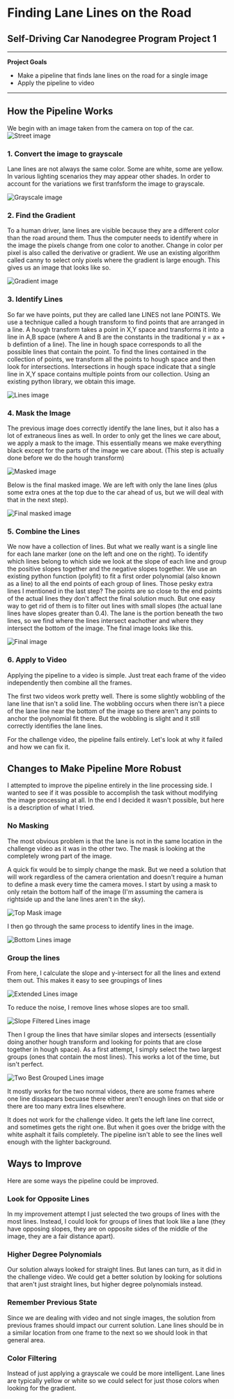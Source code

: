 # **Finding Lane Lines on the Road** 

## Self-Driving Car Nanodegree Program Project 1

---

**Project Goals**
* Make a pipeline that finds lane lines on the road for a single image
* Apply the pipeline to video


[startingImage]: ./test_images_output/starting.png "Starting"
[grayscale]: ./test_images_output/grayscale.png "Grayscale"
[gradient]: ./test_images_output/gradient.png "Gradient"
[houghLines]: ./test_images_output/lines.png "Lines"
[masked]: ./test_images_output/masked.png "Masked"
[maskedLines]: ./test_images_output/maskedFinal.png "Masked Lines"
[final]: ./test_images_output/simpleSolutionFinal.png "Final"


[topMask]: ./solution_videos/pipeline_improvement/topMask.png "Top Mask"
[bottomLines]: ./solution_videos/pipeline_improvement/bottomLines.png "Bottom Lines"
[extendedLines]: ./solution_videos/pipeline_improvement/extendedLines.png "Extended Lines"
[slopeFiltered]: ./solution_videos/pipeline_improvement/slopeFiltered.png "Slope Filtered Lines"
[twoBestGrouped]: ./solution_videos/pipeline_improvement/twoBestGrouped.png "Two Best Grouped Lines"

---

## How the Pipeline Works

We begin with an image taken from the camera on top of the car.
![Street image][startingImage]

### 1. Convert the image to grayscale

Lane lines are not always the same color. Some are white, some are yellow. In various lighting scenarios they may appear other shades. In order to account for the variations we first tranfsform the image to grayscale.

![Grayscale image][grayscale]

### 2. Find the Gradient

To a human driver, lane lines are visible because they are a different color than the road around them. Thus the computer needs to identify where in the image the pixels change from one color to another. Change in color per pixel is also called the derivative or gradient. We use an existing algorithm called canny to select only pixels where the gradient is large enough. This gives us an image that looks like so.

![Gradient image][gradient]

### 3. Identify Lines

So far we have points, put they are called lane LINES not lane POINTS. We use a technique called a hough transform to find points that are arranged in a line. A hough transform takes a point in X,Y space and transforms it into a line in A,B space (where A and B are the constants in the traditional y = ax + b defintion of a line). The line in hough space corresponds to all the possible lines that contain the point. To find the lines contained in the collection of points, we transform all the points to hough space and then look for intersections. Intersections in hough space indicate that a single line in X,Y space contains multiple points from our collection. Using an existing python library, we obtain this image.

![Lines image][houghLines]

### 4. Mask the Image

The previous image does correctly identify the lane lines, but it also has a lot of extraneous lines as well. In order to only get the lines we care about, we apply a mask to the image. This essentially means we make everything black except for the parts of the image we care about. (This step is actually done before we do the hough transform)

![Masked image][masked]

Below is the final masked image. We are left with only the lane lines (plus some extra ones at the top due to the car ahead of us, but we will deal with that in the next step).

![Final masked image][maskedLines]

### 5. Combine the Lines

We now have a collection of lines. But what we really want is a single line for each lane marker (one on the left and one on the right). To identify which lines belong to which side we look at the slope of each line and group the positive slopes together and the negative slopes together. We use an existing python function (polyfit) to fit a first order polynomial (also known as a line) to all the end points of each group of lines. Those pesky extra lines I mentioned in the last step? The points are so close to the end points of the actual lines they don't affect the final solution much. But one easy way to get rid of them is to filter out lines with small slopes (the actual lane lines have slopes greater than 0.4). The lane is the portion beneath the two lines, so we find where the lines intersect eachother and where they intersect the bottom of the image. The final image looks like this. 

![Final image][final]

### 6. Apply to Video

Applying the pipeline to a video is simple. Just treat each frame of the video independently then combine all the frames.

The first two videos work pretty well. There is some slightly wobbling of the lane line that isn't a solid line. The wobbling occurs when there isn't a piece of the lane line near the bottom of the image so there aren't any points to anchor the polynomial fit there. But the wobbling is slight and it still correctly identifies the lane lines.

For the challenge video, the pipeline fails entirely. Let's look at why it failed and how we can fix it.

## Changes to Make Pipeline More Robust

I attempted to improve the pipeline entirely in the line processing side. I wanted to see if it was possible to accomplish the task without modifying the image processing at all. In the end I decided it wasn't possible, but here is a description of what I tried.

### No Masking

The most obvious problem is that the lane is not in the same location in the challenge video as it was in the other two. The mask is looking at the completely wrong part of the image.

A quick fix would be to simply change the mask. But we need a solution that will work regardless of the camera orientation and doesn't require a human to define a mask every time the camera moves. I start by using a mask to only retain the bottom half of the image (I'm assuming the camera is rightside up and the lane lines aren't in the sky).

![Top Mask image][topMask]

I then go through the same process to identify lines in the image.

![Bottom Lines image][bottomLines]

### Group the lines

From here, I calculate the slope and y-intersect for all the lines and extend them out. This makes it easy to see groupings of lines

![Extended Lines image][extendedLines]

To reduce the noise, I remove lines whose slopes are too small.

![Slope Filtered Lines image][slopeFiltered]

Then I group the lines that have similar slopes and intersects (essentially doing another hough transform and looking for points that are close together in hough space). As a first attempt, I simply select the two largest groups (ones that contain the most lines). This works a lot of the time, but isn't perfect.

![Two Best Grouped Lines image][twoBestGrouped]

It mostly works for the two normal videos, there are some frames where one line dissapears becuase there either aren't enough lines on that side or there are too many extra lines elsewhere.

It does not work for the challenge video. It gets the left lane line correct, and sometimes gets the right one. But when it goes over the bridge with the white asphalt it fails completely. The pipeline isn't able to see the lines well enough with the lighter background.

## Ways to Improve

Here are some ways the pipeline could be improved.

### Look for Opposite Lines

In my improvement attempt I just selected the two groups of lines with the most lines. Instead, I could look for groups of lines that look like a lane (they have opposing slopes, they are on opposite sides of the middle of the image, they are a fair distance apart).

### Higher Degree Polynomials

Our solution always looked for straight lines. But lanes can turn, as it did in the challenge video. We could get a better solution by looking for solutions that aren't just straight lines, but higher degree polynomials instead.

### Remember Previous State

Since we are dealing with video and not single images, the solution from previous frames should impact our current solution. Lane lines should be in a similar location from one frame to the next so we should look in that general area.

### Color Filtering

Instead of just applying a grayscale we could be more intelligent. Lane lines are typically yellow or white so we could select for just those colors when looking for the gradient.

